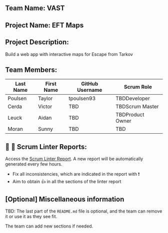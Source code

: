 ## Team Name: VAST

## Project Name: EFT Maps

## Project Description:
Build a web app with interactive maps for Escape from Tarkov

## Team Members:

Last Name       | First Name      | GitHub Username    | Scrum Role
--------------- | --------------- | ------------------ | ---------------
Poulsen         | Taylor          | tpoulsen93         | TBDDeveloper
Cerda           | Victor          | TBD                | TBDScrum Master
Leuck           | Aidan           | TBD                | TBDProduct Owner
Moran           | Sunny           | TBD                | TBD

## :eyes: :memo: Scrum Linter Reports:
Access the [Scrum Linter Report](http://cs.boisestate.edu/~bdit/ScrumLinter/CS471F21ScrumLinterReports/CS471-F21-Team3_EyEVMugSoaJ7sP7WbNyneeByUmBCYPOkTGlll9vC/). A new report will be automatically generated every few hours.
- Fix all inconsistencies, which are indicated in the report with :heavy_exclamation_mark:
- Aim to obtain :thumbsup: in all the sections of the linter report

## [Optional] Miscellaneous information
TBD: The last part of the `README.md` file is optional, and the team can remove it or use it as they see fit.

The team can add new sections if needed.
